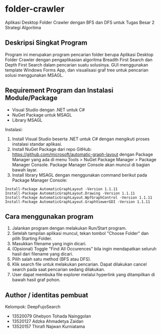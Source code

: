 # folder-crawler
Aplikasi Desktop Folder Crawler dengan BFS dan DFS untuk Tugas Besar 2 Strategi Algoritma

## Deskripsi Singkat Program
Program ini merupakan program pencarian folder berupa Aplikasi Desktop Folder Crawler dengan pengaplikasian algoritma Breadth First Search dan Depth First Search dalam pencarian suatu solusinya. GUI menggunakan template Windows Forms App, dan visualisasi graf tree untuk pencarian solusi menggunakan MSAGL.

## Requirement Program dan Instalasi Module/Package
- Visual Studio dengan .NET untuk C#
- NuGet Package untuk MSAGL
- Library MSAGL

Instalasi:
1. Install Visual Studio beserta .NET untuk C# dengan mengikuti proses instalasi standar aplikasi.
2. Install NuGet Package dari repo GitHub: https://github.com/microsoft/automatic-graph-layout dengan Package Manager yang ada di menu Tools > NuGet Package Manager > Package Manager Console. Package Manager Console akan muncul di bagian bawah layar.
3. Install library MSAGL dengan menggunakan command berikut pada Package Manager Console:
```
Install-Package AutomaticGraphLayout -Version 1.1.11
Install-Package AutomaticGraphLayout.Drawing -Version 1.1.11
Install-Package AutomaticGraphLayout.WpfGraphControl -Version 1.1.11
Install-Package AutomaticGraphLayout.GraphViewerGDI -Version 1.1.11
```

## Cara menggunakan program
1. Jalankan program dengan melakukan Run/Start program.
2. Setelah tampilan aplikasi muncul, tekan tombol "Choose Folder" dan pilih Starting Folder.
3. Masukkan filename yang ingin dicari.
4. (Opsional) Toggle "Find All Occurences" bila ingin mendapatkan seluruh hasil dari filename yang dicari.
5. Pilih salah satu method (BFS atau DFS).
6. Klik search file untuk melakukan pencarian. Dapat dilakukan cancel search pada saat pencarian sedang dilakukan.
7. User dapat membuka file explorer melalui hyperlink yang ditampilkan di bawah hasil graf pohon.

## Author / identitas pembuat
Kelompok: DeepFujoSearch
- 13520079 Ghebyon Tohada Nainggolan
- 13520127 Adzka Ahmadetya Zaidan
- 13520157 Thirafi Najwan Kurniatama